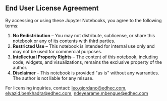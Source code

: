 ## End User License Agreement 

By accessing or using these Jupyter Notebooks, you agree to the following terms:

1. **No Redistribution** – You may not distribute, sublicense, or share this notebook or any of its contents with third parties.
2. **Restricted Use** – This notebook is intended for internal use only and may not be used for commercial purposes.
3. **Intellectual Property Rights** – The content of this notebook, including code, widgets, and visualizations, remains the exclusive property of the author.
4. **Disclaimer** – This notebook is provided "as is" without any warranties. The author is not liable for any misuse.

For licensing inquiries, contact: leo.giordano@edhec.com, elyazid.benkhadra@edhec.com, ndeyearame.mbengue@edhec.com
